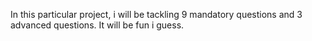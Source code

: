 In this particular project, i will be tackling 9 mandatory questions and 3 advanced questions. It will be fun i guess.

